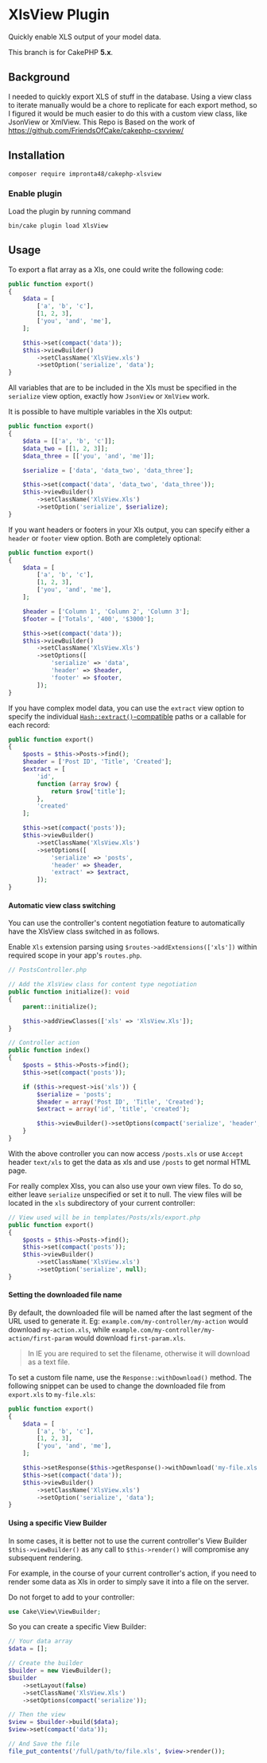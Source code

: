 # XlsView Plugin

Quickly enable XLS output of your model data.

This branch is for CakePHP **5.x**. 

## Background

I needed to quickly export XLS of stuff in the database. Using a view class to
iterate manually would be a chore to replicate for each export method, so I
figured it would be much easier to do this with a custom view class,
like JsonView or XmlView.
This Repo is Based on the work of https://github.com/FriendsOfCake/cakephp-csvview/

## Installation

```
composer require impronta48/cakephp-xlsview
```

### Enable plugin

Load the plugin by running command

    bin/cake plugin load XlsView

## Usage

To export a flat array as a Xls, one could write the following code:

```php
public function export()
{
    $data = [
        ['a', 'b', 'c'],
        [1, 2, 3],
        ['you', 'and', 'me'],
    ];

    $this->set(compact('data'));
    $this->viewBuilder()
        ->setClassName('XlsView.xls')
        ->setOption('serialize', 'data');
}
```

All variables that are to be included in the Xls must be specified in the
`serialize` view option, exactly how `JsonView` or `XmlView` work.

It is possible to have multiple variables in the Xls output:

```php
public function export()
{
    $data = [['a', 'b', 'c']];
    $data_two = [[1, 2, 3]];
    $data_three = [['you', 'and', 'me']];

    $serialize = ['data', 'data_two', 'data_three'];

    $this->set(compact('data', 'data_two', 'data_three'));
    $this->viewBuilder()
        ->setClassName('XlsView.Xls')
        ->setOption('serialize', $serialize);
}
```

If you want headers or footers in your Xls output, you can specify either a
`header` or `footer` view option. Both are completely optional:

```php
public function export()
{
    $data = [
        ['a', 'b', 'c'],
        [1, 2, 3],
        ['you', 'and', 'me'],
    ];

    $header = ['Column 1', 'Column 2', 'Column 3'];
    $footer = ['Totals', '400', '$3000'];

    $this->set(compact('data'));
    $this->viewBuilder()
        ->setClassName('XlsView.Xls')
        ->setOptions([
            'serialize' => 'data',
            'header' => $header,
            'footer' => $footer,
        ]);
}
```


If you have complex model data, you can use the `extract` view option to
specify the individual [`Hash::extract()`-compatible](http://book.cakephp.org/4/en/core-libraries/hash.html) paths
or a callable for each record:

```php
public function export()
{
    $posts = $this->Posts->find();
    $header = ['Post ID', 'Title', 'Created'];
    $extract = [
        'id',
        function (array $row) {
            return $row['title'];
        },
        'created'
    ];

    $this->set(compact('posts'));
    $this->viewBuilder()
        ->setClassName('XlsView.Xls')
        ->setOptions([
            'serialize' => 'posts',
            'header' => $header,
            'extract' => $extract,
        ]);
}
```

#### Automatic view class switching

You can use the controller's content negotiation feature to automatically have
the XlsView class switched in as follows.

Enable `Xls` extension parsing using `$routes->addExtensions(['xls'])` within required
scope in your app's `routes.php`.

```php
// PostsController.php

// Add the XlsView class for content type negotiation
public function initialize(): void
{
    parent::initialize();

    $this->addViewClasses(['xls' => 'XlsView.Xls']);
}

// Controller action
public function index()
{
    $posts = $this->Posts->find();
    $this->set(compact('posts'));

    if ($this->request->is('xls')) {
        $serialize = 'posts';
        $header = array('Post ID', 'Title', 'Created');
        $extract = array('id', 'title', 'created');

        $this->viewBuilder()->setOptions(compact('serialize', 'header', 'extract'));
    }
}
```

With the above controller you can now access `/posts.xls` or use `Accept` header
`text/xls` to get the data as xls and use `/posts` to get normal HTML page.

For really complex Xlss, you can also use your own view files. To do so, either
leave `serialize` unspecified or set it to null. The view files will be located
in the `xls` subdirectory of your current controller:

```php
// View used will be in templates/Posts/xls/export.php
public function export()
{
    $posts = $this->Posts->find();
    $this->set(compact('posts'));
    $this->viewBuilder()
        ->setClassName('XlsView.xls')
        ->setOption('serialize', null);
}
```

#### Setting the downloaded file name

By default, the downloaded file will be named after the last segment of the URL
used to generate it. Eg: `example.com/my-controller/my-action` would download
`my-action.xls`, while `example.com/my-controller/my-action/first-param` would
download `first-param.xls`.

> In IE you are required to set the filename, otherwise it will download as a text file.

To set a custom file name, use the `Response::withDownload()` method. The following
snippet can be used to change the downloaded file from `export.xls` to `my-file.xls`:

```php
public function export()
{
    $data = [
        ['a', 'b', 'c'],
        [1, 2, 3],
        ['you', 'and', 'me'],
    ];

    $this->setResponse($this->getResponse()->withDownload('my-file.xls'));
    $this->set(compact('data'));
    $this->viewBuilder()
        ->setClassName('XlsView.xls')
        ->setOption('serialize', 'data');
}
```

#### Using a specific View Builder

In some cases, it is better not to use the current controller's View Builder
`$this->viewBuilder()` as any call to `$this->render()` will compromise any
subsequent rendering.

For example, in the course of your current controller's action, if you need to
render some data as Xls in order to simply save it into a file on the server.

Do not forget to add to your controller:

```php
use Cake\View\ViewBuilder;
```
So you can create a specific View Builder:

```php
// Your data array
$data = [];

// Create the builder
$builder = new ViewBuilder();
$builder
    ->setLayout(false)
    ->setClassName('XlsView.Xls')
    ->setOptions(compact('serialize'));

// Then the view
$view = $builder->build($data);
$view->set(compact('data'));

// And Save the file
file_put_contents('/full/path/to/file.xls', $view->render());
```

